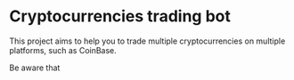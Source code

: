 # Cryptocurrencies trading bot

This project aims to help you to trade multiple cryptocurrencies on multiple platforms, such as CoinBase.

Be aware that